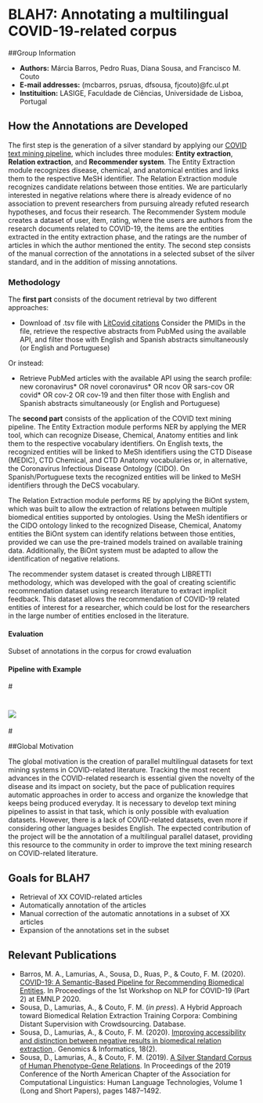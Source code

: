 # BLAH7: Annotating a multilingual COVID-19-related corpus

##Group Information

- **Authors:** Márcia Barros, Pedro Ruas, Diana Sousa, and Francisco M. Couto
- **E-mail addresses:** (mcbarros, psruas, dfsousa, fjcouto)@fc.ul.pt
- **Instituition:** LASIGE, Faculdade de Ciências, Universidade de Lisboa, Portugal

## How the Annotations are Developed
The first step is the generation of a silver standard by applying our [COVID text mining pipeline](https://github.com/lasigeBioTM/knowledge-extraction-from-CORD-19), which includes three modules: **Entity extraction**, **Relation extraction**, and **Recommender system**. The Entity Extraction module recognizes disease, chemical, and anatomical entities and links them to the respective MeSH identifier. The Relation Extraction module recognizes candidate relations between those entities. We are particularly interested in negative relations where there is already evidence of no association to prevent researchers from pursuing already refuted research hypotheses, and focus their research.  The Recommender System module creates a dataset of user, item, rating, where the users are authors from the research documents related to COVID-19, the items are the entities extracted in the entity extraction phase, and the ratings are the number of articles in which the author mentioned the entity.
The second step consists of the manual correction of the annotations in a selected subset of the silver standard, and in the addition of missing annotations.

### Methodology 

The **first part** consists of the document retrieval by two different approaches:
- Download of .tsv file with [LitCovid citations](https://www.ncbi.nlm.nih.gov/research/coronavirus/#data-download)
Consider the PMIDs in the file, retrieve the respective abstracts from PubMed using the available API, and filter those with English and Spanish abstracts simultaneously (or English and Portuguese) 

Or instead:

 - Retrieve PubMed articles with the available API using the search profile: new coronavirus* OR novel coronavirus* OR ncov OR sars-cov OR covid* OR cov-2 OR cov-19 and then filter those with English and Spanish abstracts simultaneously (or English and Portuguese)


The **second part** consists of the application of the COVID text mining pipeline.
The Entity Extraction module performs NER by applying the MER tool, which can recognize Disease, Chemical, Anatomy entities and link them to the respective vocabulary identifiers. On English texts, the recognized entities will be linked to MeSh identifiers using the CTD Disease (MEDIC), CTD Chemical, and CTD Anatomy vocabularies or, in alternative, the Coronavirus Infectious Disease Ontology (CIDO). On Spanish/Portuguese texts the recognized entities will be linked to MeSH identifiers through the DeCS vocabulary.

The Relation Extraction module performs RE by applying the BiOnt system, which was built to allow the extraction of relations between multiple biomedical entities supported by ontologies. Using the MeSh identifiers or the CIDO ontology linked to the recognized Disease, Chemical, Anatomy entities the BiOnt system can identify relations between those entities, provided we can use the pre-trained models trained on available training data. Additionally, the BiOnt system must be adapted to allow the identification of negative relations. 

The recommender system dataset is created through LIBRETTI methodology, which was developed with the goal of creating scientific recommendation dataset using research literature to extract implicit feedback. This dataset allows the recommendation of COVID-19 related entities of interest for a researcher, which could be lost for the researchers in the large number of entities enclosed in the literature.  

#### Evaluation

Subset of annotations in the corpus for crowd evaluation

#### Pipeline with Example

#<p align="center">
#  <img src="https://github.com/lasigeBioTM/blah7/blob/main/pipeline.png">
#</p>

##Global Motivation

The global motivation is the creation of parallel multilingual datasets for text mining systems in COVID-related literature. Tracking the most recent advances in the COVID-related research is essential given the novelty of the disease and its impact on society, but the pace of publication requires automatic approaches in order to access and organize the knowledge that keeps being produced everyday. It is necessary to develop text mining pipelines to assist in that task, which is only possible with evaluation datasets. However, there is a lack of COVID-related datasets, even more if considering other languages besides English. The expected contribution of the project will be the annotation of a multilingual parallel dataset, providing this resource to the community in order to improve the text mining research on COVID-related literature. 

## Goals for BLAH7

- Retrieval of XX COVID-related articles
- Automatically annotation of the articles
- Manual correction of the automatic annotations in a subset of XX articles
- Expansion of the annotations set in the subset

## Relevant Publications


-  Barros, M. A., Lamurias, A., Sousa, D., Ruas, P., & Couto, F. M. (2020). [COVID-19: A Semantic-Based Pipeline for Recommending Biomedical Entities](https://www.aclweb.org/anthology/2020.nlpcovid19-2.20/). In Proceedings of the 1st Workshop on NLP for COVID-19 (Part 2) at EMNLP 2020.
- Sousa, D., Lamurias, A., & Couto, F. M. (*in press*). A Hybrid Approach toward Biomedical Relation Extraction Training Corpora: Combining Distant Supervision with Crowdsourcing. Database.
- Sousa, D., Lamurias, A., & Couto, F. M. (2020). [Improving accessibility and distinction between negative results in biomedical relation extraction
](https://genominfo.org/journal/view.php?number=606&viewtype=pubreader). Genomics & Informatics, 18(2). 
- Sousa, D., Lamurias, A., & Couto, F. M. (2019). [A Silver Standard Corpus of Human Phenotype-Gene Relations](https://www.aclweb.org/anthology/N19-1152/). In Proceedings of the 2019 Conference of the North American Chapter of the Association for Computational Linguistics: Human Language Technologies, Volume 1 (Long and Short
Papers), pages 1487–1492.



